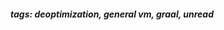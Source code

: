 <!-- Please prefix the notes with the date as in [22/12/2020] -->

##### tags: deoptimization, general vm, graal, unread